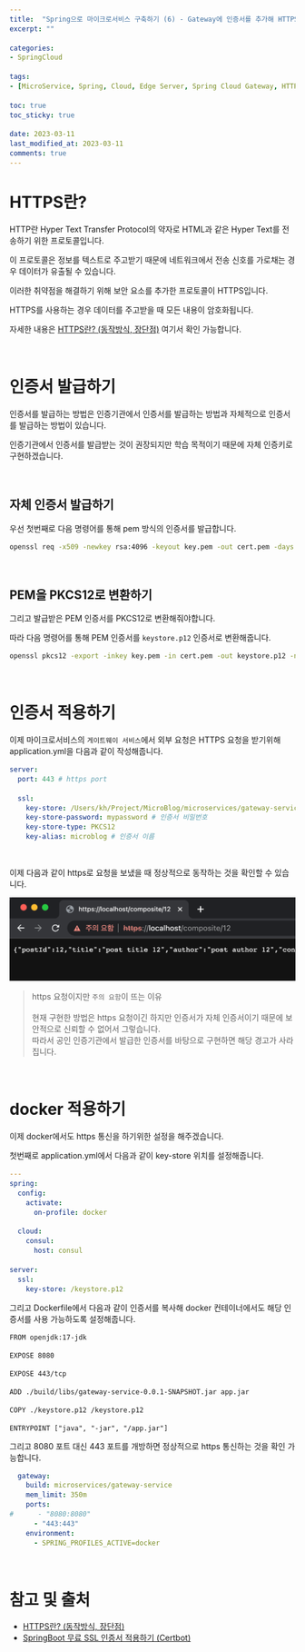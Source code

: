 ```yaml
---
title:  "Spring으로 마이크로서비스 구축하기 (6) - Gateway에 인증서를 추가해 HTTPS 적용하기"
excerpt: ""

categories:
- SpringCloud

tags:
- [MicroService, Spring, Cloud, Edge Server, Spring Cloud Gateway, HTTPS]

toc: true
toc_sticky: true

date: 2023-03-11
last_modified_at: 2023-03-11
comments: true
---
```


# HTTPS란?

HTTP란 Hyper Text Transfer Protocol의 약자로 HTML과 같은 Hyper Text를 전송하기 위한 프로토콜입니다.

이 프로토콜은 정보를 텍스트로 주고받기 때문에 네트워크에서 전송 신호를 가로채는 경우 데이터가 유출될 수 있습니다.

이러한 취약점을 해결하기 위해 보안 요소를 추가한 프로토콜이 HTTPS입니다.

HTTPS를 사용하는 경우 데이터를 주고받을 때 모든 내용이 암호화됩니다.

자세한 내용은 [HTTPS란? (동작방식, 장단점)](https://rachel-kwak.github.io/2021/03/08/HTTPS.html) 여기서 확인 가능합니다.

<br/>

# 인증서 발급하기

인증서를 발급하는 방법은 인증기관에서 인증서를 발급하는 방법과 자체적으로 인증서를 발급하는 방법이 있습니다.

인증기관에서 인증서를 발급받는 것이 권장되지만 학습 목적이기 때문에 자체 인증키로 구현하겠습니다.

<br/>

## 자체 인증서 발급하기

우선 첫번째로 다음 명령어를 통해 pem 방식의 인증서를 발급합니다.

```bash
openssl req -x509 -newkey rsa:4096 -keyout key.pem -out cert.pem -days 365
```

<br/>

## PEM을 PKCS12로 변환하기

그리고 발급받은 PEM 인증서를 PKCS12로 변환해줘야합니다.

따라 다음 명령어를 통해 PEM 인증서를 `keystore.p12` 인증서로 변환해줍니다.

```bash
openssl pkcs12 -export -inkey key.pem -in cert.pem -out keystore.p12 -name microblog
```

<br/>

# 인증서 적용하기

이제 마이크로서비스의 `게이트웨이 서비스`에서 외부 요청은 HTTPS 요청을 받기위해 application.yml을 다음과 같이 작성해줍니다.

```yml
server:
  port: 443 # https port

  ssl:
    key-store: /Users/kh/Project/MicroBlog/microservices/gateway-service/keystore.p12 # 인증서 위치
    key-store-password: mypassword # 인증서 비밀번호
    key-store-type: PKCS12
    key-alias: microblog # 인증서 이름

```

<br/>

이제 다음과 같이 https로 요청을 보냈을 때 정상적으로 동작하는 것을 확인할 수 있습니다.

<img src='../../assets/images/Spring-cloud/MicroService-Secure/https-결과.png'>

<br/>

> https 요청이지만 `주의 요함`이 뜨는 이유 <br/><br/>
> 현재 구현한 방법은 https 요청이긴 하지만 인증서가 자체 인증서이기 때문에 보안적으로 신뢰할 수 없어서 그렇습니다. <br/>
> 따라서 공인 인증기관에서 발급한 인증서를 바탕으로 구현하면 해당 경고가 사라집니다.

<br/>

# docker 적용하기

이제 docker에서도 https 통신을 하기위한 설정을 해주겠습니다.

첫번째로 application.yml에서 다음과 같이 key-store 위치를 설정해줍니다.

```yml
---
spring:
  config:
    activate:
      on-profile: docker

  cloud:
    consul:
      host: consul

server:
  ssl:
    key-store: /keystore.p12
```

그리고 Dockerfile에서 다음과 같이 인증서를 복사해 docker 컨테이너에서도 해당 인증서를 사용 가능하도록 설정해줍니다.

```docker
FROM openjdk:17-jdk

EXPOSE 8080

EXPOSE 443/tcp

ADD ./build/libs/gateway-service-0.0.1-SNAPSHOT.jar app.jar

COPY ./keystore.p12 /keystore.p12

ENTRYPOINT ["java", "-jar", "/app.jar"]
```

그리고 8080 포트 대신 443 포트를 개방하면 정상적으로 https 통신하는 것을 확인 가능합니다.

```yml
  gateway:
    build: microservices/gateway-service
    mem_limit: 350m
    ports:
#      - "8080:8080"
      - "443:443"
    environment:
      - SPRING_PROFILES_ACTIVE=docker
```

<br/>

# 참고 및 출처

- [HTTPS란? (동작방식, 장단점)](https://rachel-kwak.github.io/2021/03/08/HTTPS.html)
- [SpringBoot 무료 SSL 인증서 적용하기 (Certbot)](https://subbak2.com/110)
